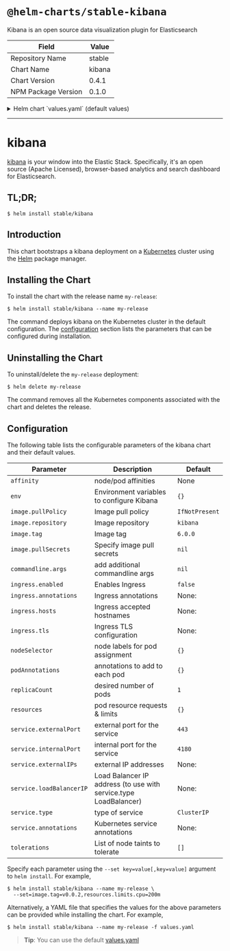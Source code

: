 # `@helm-charts/stable-kibana`

Kibana is an open source data visualization plugin for Elasticsearch

| Field               | Value  |
| ------------------- | ------ |
| Repository Name     | stable |
| Chart Name          | kibana |
| Chart Version       | 0.4.1  |
| NPM Package Version | 0.1.0  |

<details>

<summary>Helm chart `values.yaml` (default values)</summary>

```yaml
image:
  repository: 'docker.elastic.co/kibana/kibana-oss'
  tag: '6.0.0'
  pullPolicy: 'IfNotPresent'

commandline:
  args:

env:
  # All Kibana configuration options are adjustable via env vars.
  # To adjust a config option to an env var uppercase + replace `.` with `_`
  # Ref: https://www.elastic.co/guide/en/kibana/current/settings.html
  #
  # ELASTICSEARCH_URL: http://elasticsearch-client:9200
  # SERVER_PORT: 5601
  # LOGGING_VERBOSE: "true"
  # SERVER_DEFAULTROUTE: "/app/kibana"

service:
  type: ClusterIP
  externalPort: 443
  internalPort: 5601
  ## External IP addresses of service
  ## Default: nil
  ##
  # externalIPs:
  # - 192.168.0.1
  #
  ## LoadBalancer IP if service.type is LoadBalancer
  ## Default: nil
  ##
  # loadBalancerIP: 10.2.2.2
  annotations:
    # Annotation example: setup ssl with aws cert when service.type is LoadBalancer
    # service.beta.kubernetes.io/aws-load-balancer-ssl-cert: arn:aws:acm:us-east-1:EXAMPLE_CERT

ingress:
  enabled: false
  # hosts:
  # - chart-example.local
  # annotations:
  #   kubernetes.io/ingress.class: nginx
  #   kubernetes.io/tls-acme: "true"
  # tls:
  # - secretName: chart-example-tls
  #   hosts:
  #     - chart-example.local

resources:
  {}
  # limits:
  #   cpu: 100m
  #   memory: 300Mi
  # requests:
  #   cpu: 100m
  #   memory: 300Mi

# Affinity for pod assignment
# Ref: https://kubernetes.io/docs/concepts/configuration/assign-pod-node/#affinity-and-anti-affinity
# affinity: {}

# Tolerations for pod assignment
# Ref: https://kubernetes.io/docs/concepts/configuration/taint-and-toleration/
tolerations: []

# Node labels for pod assignment
# Ref: https://kubernetes.io/docs/user-guide/node-selection/
nodeSelector: {}

podAnnotations: {}
replicaCount: 1
```

</details>

---

# kibana

[kibana](https://github.com/elastic/kibana) is your window into the Elastic Stack. Specifically, it's an open source (Apache Licensed), browser-based analytics and search dashboard for Elasticsearch.

## TL;DR;

```console
$ helm install stable/kibana
```

## Introduction

This chart bootstraps a kibana deployment on a [Kubernetes](http://kubernetes.io) cluster using the [Helm](https://helm.sh) package manager.

## Installing the Chart

To install the chart with the release name `my-release`:

```console
$ helm install stable/kibana --name my-release
```

The command deploys kibana on the Kubernetes cluster in the default configuration. The [configuration](#configuration) section lists the parameters that can be configured during installation.

## Uninstalling the Chart

To uninstall/delete the `my-release` deployment:

```console
$ helm delete my-release
```

The command removes all the Kubernetes components associated with the chart and deletes the release.

## Configuration

The following table lists the configurable parameters of the kibana chart and their default values.

| Parameter                | Description                                                      | Default        |
| ------------------------ | ---------------------------------------------------------------- | -------------- |
| `affinity`               | node/pod affinities                                              | None           |
| `env`                    | Environment variables to configure Kibana                        | `{}`           |
| `image.pullPolicy`       | Image pull policy                                                | `IfNotPresent` |
| `image.repository`       | Image repository                                                 | `kibana`       |
| `image.tag`              | Image tag                                                        | `6.0.0`        |
| `image.pullSecrets`      | Specify image pull secrets                                       | `nil`          |
| `commandline.args`       | add additional commandline args                                  | `nil`          |
| `ingress.enabled`        | Enables Ingress                                                  | `false`        |
| `ingress.annotations`    | Ingress annotations                                              | None:          |
| `ingress.hosts`          | Ingress accepted hostnames                                       | None:          |
| `ingress.tls`            | Ingress TLS configuration                                        | None:          |
| `nodeSelector`           | node labels for pod assignment                                   | `{}`           |
| `podAnnotations`         | annotations to add to each pod                                   | `{}`           |
| `replicaCount`           | desired number of pods                                           | `1`            |
| `resources`              | pod resource requests & limits                                   | `{}`           |
| `service.externalPort`   | external port for the service                                    | `443`          |
| `service.internalPort`   | internal port for the service                                    | `4180`         |
| `service.externalIPs`    | external IP addresses                                            | None:          |
| `service.loadBalancerIP` | Load Balancer IP address (to use with service.type LoadBalancer) | None:          |
| `service.type`           | type of service                                                  | `ClusterIP`    |
| `service.annotations`    | Kubernetes service annotations                                   | None:          |
| `tolerations`            | List of node taints to tolerate                                  | `[]`           |

Specify each parameter using the `--set key=value[,key=value]` argument to `helm install`. For example,

```console
$ helm install stable/kibana --name my-release \
  --set=image.tag=v0.0.2,resources.limits.cpu=200m
```

Alternatively, a YAML file that specifies the values for the above parameters can be provided while installing the chart. For example,

```console
$ helm install stable/kibana --name my-release -f values.yaml
```

> **Tip**: You can use the default [values.yaml](values.yaml)
